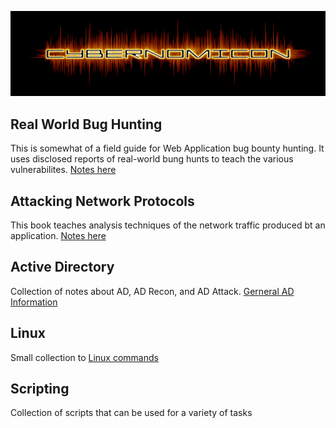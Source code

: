 ![Cybernomicon](images/cyber2.png)

## Real World Bug Hunting
This is somewhat of a field guide for Web Application bug bounty hunting.  It uses disclosed reports of real-world bung hunts to teach the various vulnerabilites.
[Notes here](RealWorldBugHunting.md)

## Attacking Network Protocols
This book teaches analysis techniques of the network traffic produced bt an application.
[Notes here](AP.md)

## Active Directory
Collection of notes about AD, AD Recon, and AD Attack.
[Gerneral AD Information](ActiveDirectory/ActiveDirectory.md)

## Linux
Small collection to [Linux commands](Linux/Linux.nd)

## Scripting
Collection of scripts that can be used for a variety of tasks
